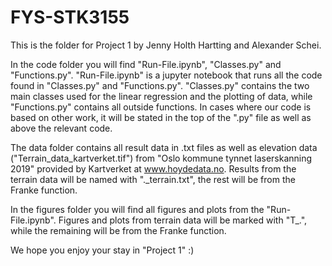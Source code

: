# FYS-STK3155

This is the folder for Project 1 by Jenny Holth Hartting and Alexander Schei.

In the code folder you will find "Run-File.ipynb", "Classes.py" and "Functions.py". 
"Run-File.ipynb" is a jupyter notebook that runs all the code found in "Classes.py" and "Functions.py". "Classes.py" contains the two main classes used for the linear regression and the plotting of data, while "Functions.py" contains all outside functions. In cases where our code is based on other work, it will be stated in the top of the ".py" file as well as above the relevant code. 

The data folder contains all result data in .txt files as well as elevation data ("Terrain_data_kartverket.tif") from "Oslo kommune tynnet laserskanning 2019" provided by Kartverket at www.hoydedata.no. Results from the terrain data will be named with "._terrain.txt", the rest will be from the Franke function. 

In the figures folder you will find all figures and plots from the "Run-File.ipynb". Figures and plots from terrain data will be marked with "T_.", while the remaining will be from the Franke function.  

We hope you enjoy your stay in "Project 1" :)
